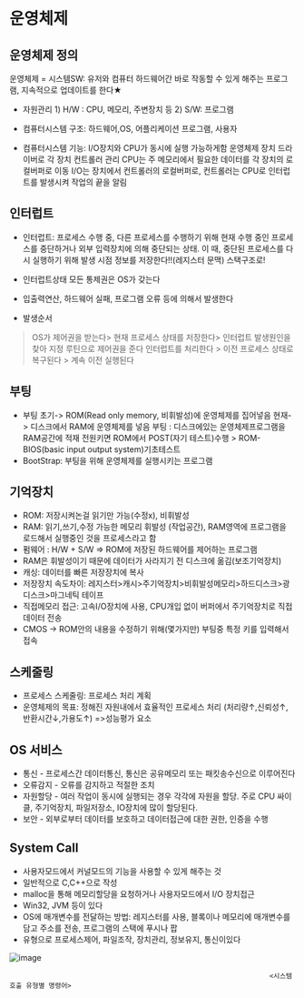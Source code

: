 # 운영체제



## 운영체제 정의

운영체제 = 시스템SW: 유저와 컴퓨터 하드웨어간 바로 작동할 수 있게 해주는 프로그램,
                   지속적으로 업데이트를 한다★

- 자원관리 1) H/W : CPU, 메모리, 주변장치 등
      2) S/W: 프로그램

- 컴퓨터시스템 구조: 하드웨어,OS, 어플리케이션 프로그램, 사용자

- 컴퓨터시스템 기능: I/O장치와 CPU가 동시에 실행 가능하게함
      운영체제 장치 드라이버로 각 장치 컨트롤러 관리
      CPU는 주 메모리에서 필요한 데이터를 각 장치의 로컬버퍼로 이동
      I/O는 장치에서 컨트롤러의 로컬버퍼로, 컨트롤러는 CPU로 인터럽트를 발생시켜 작업의 끝을 알림

## 인터럽트

- 인터럽트: 프로세스 수행 중, 다른 프로세스를 수행하기 위해 현재 수행 중인 프로세스를
      중단하거나 외부 입력장치에 의해 중단되는 상태. 이 때, 중단된 프로세스를 다시 실행하기 위해
      발생 시점 정보를 저장한다!!(레지스터 문맥) 스택구조로!

- 인터럽트상태 모든 통제권은 OS가 갖는다

- 입출력연산, 하드웨어 실패, 프로그램 오류 등에 의해서 발생한다

- 발생순서

> OS가 제어권을 받는다> 현재 프로세스 상태를 저장한다> 인터럽트 발생원인을 찾아 지정 루틴으로 제어권을 준다
> 인터럽트를 처리한다 > 이전 프로세스 상태로 복구된다 > 계속 이전 실행된다

## 부팅

- 부팅
  초기-> ROM(Read only memory, 비휘발성)에 운영체제를 집어넣음
  현재-> 디스크에서 RAM에 운영체제를 넣음
  부팅 : 디스크에있는 운영체제프로그램을 RAM공간에 적재
  전원키면 ROM에서 POST(자기 테스트)수행 > ROM-BIOS(basic input output system)기초테스트
- BootStrap: 부팅을 위해 운영체제를 실행시키는 프로그램



## 기억장치

- ROM: 저장시켜논걸 읽기만 가능(수정x), 비휘발성
- RAM: 읽기,쓰기,수정 가능한 메모리 휘발성 (작업공간), RAM영역에 
      프로그램을 로드해서 실행중인 것을 프로세스라고 함
- 펌웨어 :  H/W + S/W => ROM에 저장된 하드웨어를 제어하는 프로그램
- RAM은 휘발성이기 때문에 데이터가 사라지기 전 디스크에 옮김(보조기억장치)
- 캐싱: 데이터를 빠른 저장장치에 복사
- 저장장치 속도차이: 레지스터>캐시>주기억장치>비휘발성메모리>하드디스크>광디스크>마그네틱 테이프
- 직접메모리 접근: 고속I/O장치에 사용, CPU개입 없이 버퍼에서 주기억장치로 직접 데이터 전송
- CMOS -> ROM안의 내용을 수정하기 위해(몇가지만) 부팅중 특정 키를 입력해서 접속

## 스케줄링

- 프로세스 스케줄링: 프로세스 처리 계획
- 운영체제의 목표: 정해진 자원내에서 효율적인 프로세스 처리
      (처리량↑,신뢰성↑,반환시간↓,가용도↑) =>성능평가 요소

## OS 서비스

 - 통신 - 프로세스간 데이터통신, 통신은 공유메모리 또는 패킷송수신으로 이루어진다
 - 오류감지 - 오류를 감지하고 적절한 조치
 - 자원할당 - 여러 작업이 동시에 실행되는 경우 각각에 자원을 할당. 주로 CPU 싸이클, 주기억장치, 파일저장소, IO장치에 많이 할당된다.
 - 보안 - 외부로부터 데이터를 보호하고 데이터접근에 대한 권한, 인증을 수행

## System Call

 - 사용자모드에서 커널모드의 기능을 사용할 수 있게 해주는 것
 - 일반적으로 C,C++으로 작성
 - malloc을 통해 메모리할당을 요청하거나 사용자모드에서 I/O 장치접근
 - Win32, JVM 등이 있다
 - OS에 매개변수를 전달하는 방법: 레지스터를 사용, 블록이나 메모리에 매개변수를 담고 주소를 전송, 프로그램의 스택에 푸시나 팝
 - 유형으로 프로세스제어, 파일조작, 장치관리, 정보유지, 통신이있다

![image](https://user-images.githubusercontent.com/82094185/150729695-f6d02a89-9cd8-4321-a48c-92eb401eb0d7.png)

  																	<시스템호출 유형별 명령어>
